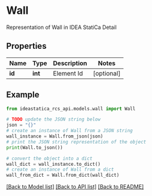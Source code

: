 # Wall

Representation of Wall in IDEA StatiCa Detail

## Properties

Name | Type | Description | Notes
------------ | ------------- | ------------- | -------------
**id** | **int** | Element Id | [optional] 

## Example

```python
from ideastatica_rcs_api.models.wall import Wall

# TODO update the JSON string below
json = "{}"
# create an instance of Wall from a JSON string
wall_instance = Wall.from_json(json)
# print the JSON string representation of the object
print(Wall.to_json())

# convert the object into a dict
wall_dict = wall_instance.to_dict()
# create an instance of Wall from a dict
wall_from_dict = Wall.from_dict(wall_dict)
```
[[Back to Model list]](../README.md#documentation-for-models) [[Back to API list]](../README.md#documentation-for-api-endpoints) [[Back to README]](../README.md)


